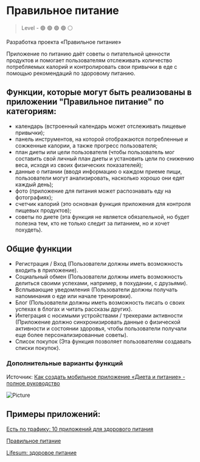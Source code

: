 # Правильное питание

> Level -  :green_circle: :green_circle: :green_circle: :green_circle: :white_circle:

Разработка проекта «Правильное питание»

Приложение по питанию даёт советы о питательной ценности продуктов и помогает пользователям отслеживать количество потребляемых калорий и контролировать свои привычки в еде с помощью рекомендаций по здоровому питанию. 

## Функции, которые могут быть реализованы в приложении "Правильное питание" по категориям:

- календарь (встроенный календарь может отслеживать пищевые привычки);
- панель инструментов, на которой отображаются потребленные и сожженные калории, а также прогресс пользователя;
- план диеты или цели пользователя (чтобы пользователь мог составить свой личный план диеты и установить цели по снижению веса, исходя из своих физических показателей);
- данные о питании	(вводя информацию о каждом приеме пищи, пользователи могут анализировать, насколько хорошо они едят каждый день);
- фото (приложение для питания может распознавать еду на фотографиях);
- счетчик калорий	(это основная функция приложения для контроля пищевых продуктов);
- советы по диете	(эта функция не является обязательной, но будет полезна тем, кто не только следит за питанием, но и хочет похудеть).

## Общие функции

- Регистрация / Вход	(Пользователи должны иметь возможность входить в приложение).
- Социальный обмен	(Пользователи должны иметь возможность делиться своими успехами, например, в похудании, с друзьями).
- Всплывающие уведомления	(Пользователи должны получать напоминания о еде или начале тренировки).
- Блог	(Пользователи должны иметь возможность писать о своих успехах в блогах и читать рассказы других).
- Интеграция с носимыми устройствами / трекерами активности	(Приложение должно синхронизировать данные о физической активности и состоянии здоровья, чтобы пользователи получали еще более персонализированные советы).
- Список покупок	(Эта функция позволяет пользователям создавать списки покупок).

### Дополнительные варианты функций

Источник: [Как создать мобильное приложение «Диета и питание» - полное руководство](https://www.affde.com/ru/diet-nutrition-app-development-guide.html)

![Picture](https://github.com/startupemulator/challenges/blob/main/Nutrition/picture1.jpeg)

## Примеры приложений: 

[Есть по трафику: 10 приложений для здорового питания](https://womo.ua/est-po-trafiku-10-prilozheniy-dlya-zdorovogo-pitaniya/)

[Правильное питание](https://apps.apple.com/ua/app/pep-%D0%BF%D1%80%D0%B0%D0%B2%D0%B8%D0%BB%D1%8C%D0%BD%D0%BE%D0%B5-%D0%BF%D0%B8%D1%82%D0%B0%D0%BD%D0%B8%D0%B5/id983973815?l=ru)

[Lifesum: здоровое питание](https://apps.apple.com/ua/app/lifesum-%D0%B7%D0%B4%D0%BE%D1%80%D0%BE%D0%B2%D0%BE%D0%B5-%D0%BF%D0%B8%D1%82%D0%B0%D0%BD%D0%B8%D0%B5/id286906691?l=ru)



